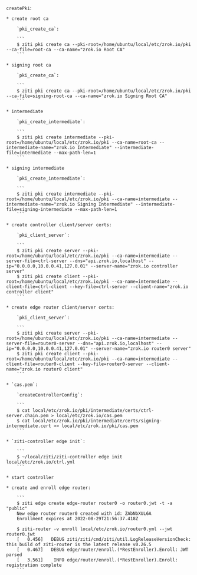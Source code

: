 `createPki`:

	* create root ca

		`pki_create_ca`:

		```
		$ ziti pki create ca --pki-root=/home/ubuntu/local/etc/zrok.io/pki --ca-file=root-ca --ca-name="zrok.io Root CA"
		```

	* signing root ca

		`pki_create_ca`:

		```
		$ ziti pki create ca --pki-root=/home/ubuntu/local/etc/zrok.io/pki --ca-file=signing-root-ca --ca-name="zrok.io Signing Root CA"
		```

	* intermediate

		`pki_create_intermediate`:

		```
		$ ziti pki create intermediate --pki-root=/home/ubuntu/local/etc/zrok.io/pki --ca-name=root-ca --intermediate-name="zrok.io Intermediate" --intermediate-file=intermediate --max-path-len=1
		```

	* signing intermediate

		`pki_create_intermediate`:

		```
		$ ziti pki create intermediate --pki-root=/home/ubuntu/local/etc/zrok.io/pki --ca-name=intermediate --intermediate-name="zrok.io Signing Intermediate" --intermediate-file=signing-intermediate --max-path-len=1
		```

	* create controller client/server certs:

		`pki_client_server`:

		```
		$ ziti pki create server --pki-root=/home/ubuntu/local/etc/zrok.io/pki --ca-name=intermediate --server-file=ctrl-server --dns="api.zrok.io,localhost" --ip="0.0.0.0,10.0.0.41,127.0.01" --server-name="zrok.io controller server"
		$ ziti pki create client --pki-root=/home/ubuntu/local/etc/zrok.io/pki --ca-name=intermediate --client-file=ctrl-client --key-file=ctrl-server --client-name="zrok.io controller client"
		```

	* create edge router client/server certs:

		`pki_client_server`:

		```
		$ ziti pki create server --pki-root=/home/ubuntu/local/etc/zrok.io/pki --ca-name=intermediate --server-file=router0-server --dns="api.zrok.io,localhost" --ip="0.0.0.0,10.0.0.41,127.0.01" --server-name="zrok.io router0 server"
		$ ziti pki create client --pki-root=/home/ubuntu/local/etc/zrok.io/pki --ca-name=intermediate --client-file=router0-client --key-file=router0-server --client-name="zrok.io router0 client"
		```

	* `cas.pem`:

		`createControllerConfig`:

		```
		$ cat local/etc/zrok.io/pki/intermediate/certs/ctrl-server.chain.pem > local/etc/zrok.io/cas.pem
		$ cat local/etc/zrok.io/pki/intermediate/certs/signing-intermediate.cert >> local/etc/zrok.io/pki/cas.pem 
		```

	* `ziti-controller edge init`:

		```
		$ ~/local/ziti/ziti-controller edge init local/etc/zrok.io/ctrl.yml
		```

	* start controller

	* create and enroll edge router:

		```
		$ ziti edge create edge-router router0 -o router0.jwt -t -a "public"
		New edge router router0 created with id: ZAbNbXUL6A
		Enrollment expires at 2022-08-29T21:56:37.418Z

		$ ziti-router -v enroll local/etc/zrok.io/router0.yml --jwt router0.jwt 
		[   0.456]   DEBUG ziti/ziti/cmd/ziti/util.LogReleaseVersionCheck: this build of ziti-router is the latest release v0.26.5
		[   0.467]   DEBUG edge/router/enroll.(*RestEnroller).Enroll: JWT parsed
		[   3.561]    INFO edge/router/enroll.(*RestEnroller).Enroll: registration complete
		```
